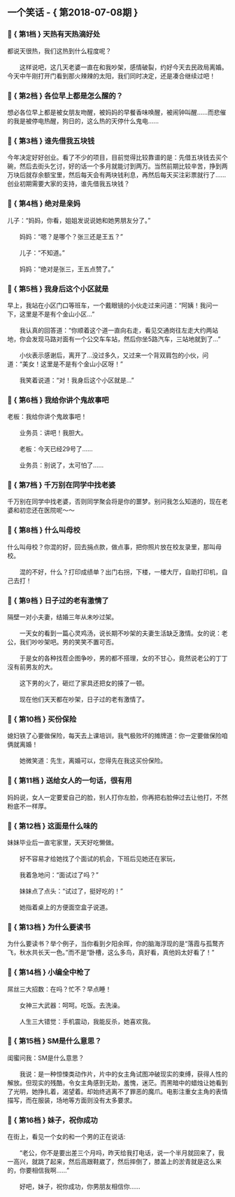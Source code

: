 ## 一个笑话 - { 第2018-07-08期 }
</hr>

### :jack_o_lantern: { 第1档 } 天热有天热滴好处
都说天很热，我们这热到什么程度呢？<br/><br/>　　这样说吧，这几天老婆一直在和我吵架，感情破裂，约好今天去民政局离婚。今天中午刚打开门看到那火辣辣的太阳，我们同时决定，还是凑合继续过吧！


### :jack_o_lantern: { 第2档 } 各位早上都是怎么醒的？
想必各位早上都是被女朋友吻醒，被妈妈的早餐香味唤醒，被闹钟叫醒......而悲催的我是被停电热醒，狗日的，这么热的天停什么鬼电......


### :jack_o_lantern: { 第3档 } 谁先借我五块钱
今年决定好好创业。看了不少的项目，目前觉得比较靠谱的是：先借五块钱去买个碗，然后去街头乞讨，好的话一个多月就能讨到两万。当然前期比较辛苦，挣到两万块后就存余额宝里，然后每天会有两块钱利息，再然后每天买注彩票就行了……创业初期需要大家的支持，谁先借我五块钱？


### :jack_o_lantern: { 第4档 } 绝对是亲妈
儿子：“妈妈，你看，姐姐发说说她和她男朋友分了。”<br/><br/>　　妈妈：“嗯？是哪个？张三还是王五？”<br/><br/>　　儿子：“不知道。”<br/><br/>　　妈妈：“绝对是张三，王五点赞了。”


### :jack_o_lantern: { 第5档 } 我身后这个小区就是
早上，我站在小区门口等班车，一个戴眼镜的小伙走过来问道：“阿姨！我问一下，这里是不是有个金山小区...”<br/><br/>　　我认真的回答道：“你顺着这个道一直向右走，看见交通岗往左走大约两站地，你会发现马路对面有一个公交车车站，然后你坐5路汽车，三站地就到了...”<br/><br/>　　小伙表示感谢后，离开了...没过多久，又过来一个背双肩包的小伙，问道：“美女！这里是不是有个金山小区呀！”<br/><br/>　　我笑着说道：“对！我身后这个小区就是...”


### :jack_o_lantern: { 第6档 } 我给你讲个鬼故事吧
老板：我给你讲个鬼故事吧！<br/><br/>　　业务员：讲吧！我胆大。<br/><br/>　　老板：今天已经29号了……<br/><br/>　　业务员：别说了，太可怕了……


### :jack_o_lantern: { 第7档 } 千万别在同学中找老婆
千万别在同学中找老婆，否则同学聚会将是你的噩梦。别问我怎么知道的，现在老婆和初恋还在医院呢～～


### :jack_o_lantern: { 第8档 } 什么叫母校
什么叫母校？你混的好，回去捐点款，做点事，把你照片放在校友录里，那叫母校。<br/><br/>　　混的不好，什么？打印成绩单？出门右拐，下楼，一楼大厅，自助打印机，自己去打！


### :jack_o_lantern: { 第9档 } 日子过的老有激情了
隔壁一对小夫妻，结婚三年从未吵过架。<br/><br/>　　一天女的看到一篇心灵鸡汤，说长期不吵架的夫妻生活缺乏激情。女的说：老公，我们吵吵架吧。男的笑笑不置可否。<br/><br/>　　于是女的各种找茬企图争吵，男的都不搭理，女的不甘心，竟然说老公的丁丁沒有前男友的大。<br/><br/>　　这下男的火了，砸烂了家具还把女的揍了一顿。<br/><br/>　　现在他们天天都在吵架，日子过的老有激情了。


### :jack_o_lantern: { 第10档 } 买份保险
媳妇铁了心要做保险，每天去上课培训，我气极败坏的摊牌道：你一定要做保险咱俩就离婚！<br/><br/>　　她微笑道：先生，离婚可以，您得先在我这买份保险。


### :jack_o_lantern: { 第11档 } 送给女人的一句话，很有用
妈妈说，女人一定要爱自己的脸，别人打你左脸，你再把右脸伸过去让他打，不然粉底不一样厚。


### :jack_o_lantern: { 第12档 } 这面是什么味的
妹妹毕业后一直宅家里，天天好吃懒做。<br/><br/>　　好不容易才给她找了个面试的机会，下班后见她还在家玩，<br/><br/>　　我着急地问：“面试过了吗？”<br/><br/>　　妹妹点了点头：“试过了，挺好吃的！”<br/><br/>　　她指着桌上的方便面空盒子说道。


### :jack_o_lantern: { 第13档 } 为什么要读书
为什么要读书？举个例子，当你看到夕阳余晖，你的脑海浮现的是“落霞与孤鹜齐飞，秋水共长天一色。”而不是“卧槽，这么多鸟，真好看，真他妈太好看了！”


### :jack_o_lantern: { 第14档 } 小编全中枪了
屌丝三大招数：在吗？忙不？早点睡！<br/><br/>　　女神三大武器：呵呵。吃饭。去洗澡。<br/><br/>　　人生三大错觉：手机震动，我能反杀，她喜欢我。


### :jack_o_lantern: { 第15档 } SM是什么意思？
闺蜜问我：SM是什么意思？<br/><br/>　　我说：是一种惊悚类动作片，片中的女主角试图冲破现实的束缚，获得人性的解放。但现实的残酷，令女主角感到无助，羞愧，迷茫。而黑暗中的蜡烛让她看到了光明，她挣扎着，渴望着。却始终逃离不了罪恶的魔爪。电影注重女主角的表情描写，而在服装，场地等方面则没有太多要求。


### :jack_o_lantern: { 第16档 } 妹子，祝你成功
在街上，看见一个女的和一个男的正在说话:<br/><br/>　　“老公，你不是要出差三个月吗，昨天给我打电话，说一个半月就回来了，我一高兴，就跳了起来，然后高跟鞋崴了，然后摔倒了，膝盖上的淤青就是这么来的，你要相信我啊……”<br/><br/>　　好吧，妹子，祝你成功，你男朋友相信你……

